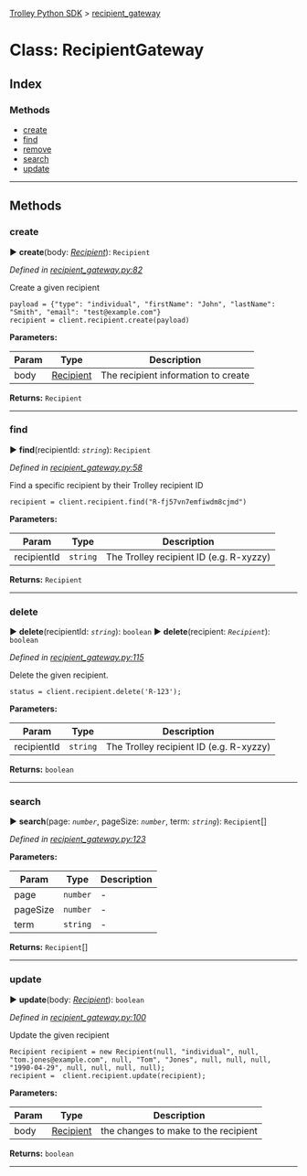 [Trolley Python SDK](../README.md) > [recipient_gateway](../classes/recipientgateway.md)



# Class: RecipientGateway

## Index

### Methods

* [create](recipient_gateway.md#create)
* [find](recipient_gateway.md#find)
* [remove](recipient_gateway.md#remove)
* [search](recipient_gateway.md#search)
* [update](recipient_gateway.md#update)



---

## Methods
<a id="create"></a>

###  create

► **create**(body: *[Recipient](../types/recipient.md)*): `Recipient`



*Defined in [recipient_gateway.py:82](https://github.com/PaymentRails/python-sdk/tree/master/paymentrails/recipient_gateway.py#L82)*



Create a given recipient
     
    payload = {"type": "individual", "firstName": "John", "lastName": "Smith", "email": "test@example.com"}
    recipient = client.recipient.create(payload)


**Parameters:**

| Param | Type | Description |
| ------ | ------ | ------ |
| body | [Recipient](../types/recipient.md)   |  The recipient information to create |



**Returns:** `Recipient`



___

<a id="find"></a>

###  find

► **find**(recipientId: *`string`*): `Recipient`


*Defined in [recipient_gateway.py:58](https://github.com/PaymentRails/python-sdk/tree/master/paymentrails/recipient_gateway.py#L58)*



Find a specific recipient by their Trolley recipient ID

    recipient = client.recipient.find("R-fj57vn7emfiwdm8cjmd")


**Parameters:**

| Param | Type | Description |
| ------ | ------ | ------ |
| recipientId | `string`   |  The Trolley recipient ID (e.g. R-xyzzy) |



**Returns:** `Recipient`





___

<a id="delete"></a>

###  delete

► **delete**(recipientId: *`string`*): `boolean`
► **delete**(recipient: *`Recipient`*): `boolean`



*Defined in [recipient_gateway.py:115](https://github.com/PaymentRails/python-sdk/tree/master/paymentrails/recipient_gateway.py#L115)*



Delete the given recipient.

    status = client.recipient.delete('R-123');


**Parameters:**

| Param | Type | Description |
| ------ | ------ | ------ |
| recipientId | `string`   |  The Trolley recipient ID (e.g. R-xyzzy) |




**Returns:** `boolean`





___

<a id="search"></a>

###  search

► **search**(page: *`number`*, pageSize: *`number`*, term: *`string`*): `Recipient`[]



*Defined in [recipient_gateway.py:123](https://github.com/PaymentRails/python-sdk/tree/master/paymentrails/recipient_gateway.py#L123)*



**Parameters:**

| Param | Type | Description |
| ------ | ------ | ------ |
| page | `number`   |  - |
| pageSize | `number`   |  - |
| term | `string`   |  - |





**Returns:** `Recipient`[]





___

<a id="update"></a>

###  update

► **update**(body: *[Recipient](../types/recipient.md)*): `boolean`



*Defined in [recipient_gateway.py:100](https://github.com/PaymentRails/python-sdk/tree/master/paymentrails/recipient_gateway.py#L100)*



Update the given recipient

    Recipient recipient = new Recipient(null, "individual", null, "tom.jones@example.com", null, "Tom", "Jones", null, null, null, "1990-04-29", null, null, null, null);
    recipient =  client.recipient.update(recipient);


**Parameters:**

| Param | Type | Description |
| ------ | ------ | ------ |
| body | [Recipient](../types/recipient.md)   |  the changes to make to the recipient |





**Returns:** `boolean`





___


